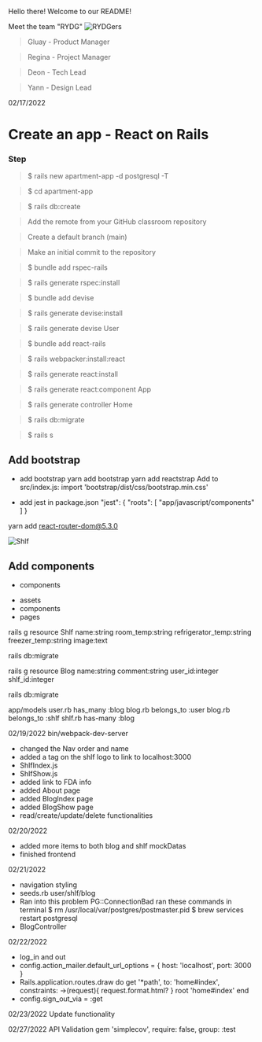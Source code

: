 Hello there! Welcome to our README!

Meet the team "RYDG" 
![RYDGers](https://img.freepik.com/free-vector/web-development-programmer-engineering-coding-website-augmented-reality-interface-screens-developer-project-engineer-programming-software-application-design-cartoon-illustration_107791-3863.jpg?w=740)

> Gluay - Product Manager

> Regina - Project Manager

> Deon - Tech Lead

> Yann - Design Lead


02/17/2022
# Create an app - React on Rails
### Step
> $ rails new apartment-app -d postgresql -T

> $ cd apartment-app

> $ rails db:create

> Add the remote from your GitHub classroom repository

> Create a default branch (main)

> Make an initial commit to the repository

> $ bundle add rspec-rails

> $ rails generate rspec:install

> $ bundle add devise

> $ rails generate devise:install

> $ rails generate devise User

> $ bundle add react-rails

> $ rails webpacker:install:react

> $ rails generate react:install

> $ rails generate react:component App

> $ rails generate controller Home

> $ rails db:migrate

> $ rails s

## Add bootstrap
- add bootstrap
  yarn add bootstrap
  yarn add reactstrap
  Add to src/index.js: import 'bootstrap/dist/css/bootstrap.min.css'

- add jest in package.json
  "jest": {
  "roots": [
  "app/javascript/components"
  ]
  }

yarn add react-router-dom@5.3.0

![Shlf](https://img.freepik.com/free-vector/juice-spray-fruit-illustration_1284-56500.jpg?w=740)

## Add components

- components

* assets
* components
* pages

rails g resource Shlf name:string room_temp:string refrigerator_temp:string freezer_temp:string image:text

rails db:migrate

rails g resource Blog name:string comment:string user_id:integer shlf_id:integer

rails db:migrate

app/models
user.rb has_many :blog
blog.rb belongs_to :user
blog.rb belongs_to :shlf
shlf.rb has-many :blog

02/19/2022
bin/webpack-dev-server

- changed the Nav order and name
- added a tag on the shlf logo to link to localhost:3000
- ShlfIndex.js
- ShlfShow.js
- added link to FDA info
- added About page
- added BlogIndex page
- added BlogShow page
- read/create/update/delete functionalities

02/20/2022

- added more items to both blog and shlf mockDatas
- finished frontend

02/21/2022

- navigation styling
- seeds.rb user/shlf/blog
- Ran into this problem PG::ConnectionBad
  ran these commands in terminal
  $ rm /usr/local/var/postgres/postmaster.pid
  $ brew services restart postgresql
- BlogController

02/22/2022

- log_in and out
- config.action_mailer.default_url_options = { host: 'localhost', port: 3000 }
- Rails.application.routes.draw do
  get '\*path', to: 'home#index', constraints: ->(request){ request.format.html? }
  root 'home#index'
  end
- config.sign_out_via = :get

02/23/2022
Update functionality

02/27/2022
API Validation
gem 'simplecov', require: false, group: :test

